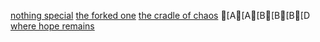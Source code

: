 [nothing special](https://github.com/gumimaci88/hello-world "nothing special")
[the forked one](https://github.com/gumimaci88/patchwork "forked one")
[the cradle of chaos](https://github.com/gumimaci88/git-lesson-repository "chaos")
[A[A[B[B[B[D
[where hope remains](https://github.com/greenfox-academy/please-syllabus "hope")

